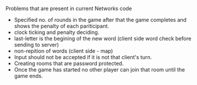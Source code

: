 Problems that are present in current Networks code

* Specified no. of rounds in the game after that the game completes and shows the penalty of each pariticipant.
* clock ticking and penalty deciding.
* last-letter is the begining of the new word (client side word check before sending to server)
* non-repition of words (client side - map)
* Input should not be accepted if it is not that client's turn.
* Creating rooms that are password protected.
* Once the game has started no other player can join that room until the game ends.